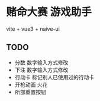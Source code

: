 # 赌命大赛 游戏助手

vite + vue3 + naive-ui


## TODO

- 分数 数字输入方式修改
- 下注 数字输入方式修改
- 行动卡 标记别人已使用过的行动卡
- 开枪动画 火花
- 所部重置按钮
